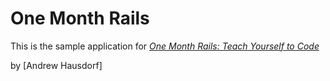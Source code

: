 # One Month Rails

This is the sample application for
[*One Month Rails: Teach Yourself to Code*](http://onemonthrails.com)

by [Andrew Hausdorf]